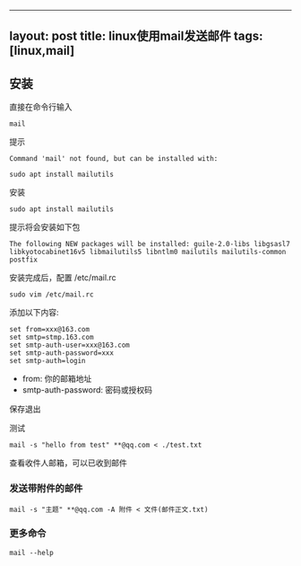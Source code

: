 
---
layout: post
title: linux使用mail发送邮件
tags: [linux,mail]
---

## 安装

直接在命令行输入

    mail

<!-- more -->

提示

    Command 'mail' not found, but can be installed with:

    sudo apt install mailutils

安装

    sudo apt install mailutils

提示将会安装如下包

    The following NEW packages will be installed: guile-2.0-libs libgsasl7 libkyotocabinet16v5 libmailutils5 libntlm0 mailutils mailutils-common postfix

安装完成后，配置 /etc/mail.rc

    sudo vim /etc/mail.rc

添加以下内容:

    set from=xxx@163.com
    set smtp=stmp.163.com
    set smtp-auth-user=xxx@163.com
    set smtp-auth-password=xxx
    set smtp-auth=login

* from: 你的邮箱地址
* smtp-auth-password: 密码或授权码

保存退出

测试

    mail -s "hello from test" **@qq.com < ./test.txt

查看收件人邮箱，可以已收到邮件

### 发送带附件的邮件

    mail -s "主题" **@qq.com -A 附件 < 文件(邮件正文.txt)

### 更多命令

    mail --help

